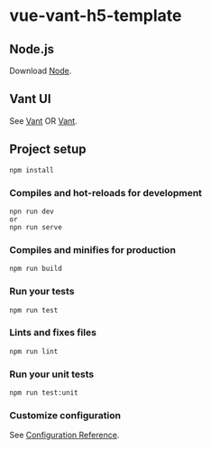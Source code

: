 # vue-vant-h5-template

## Node.js 
Download [Node](https://nodejs.org/en/download/).

## Vant UI
See [Vant](https://youzan.github.io/vant/) OR
    [Vant](https://vant-contrib.gitee.io/vant/).


## Project setup
```
npm install
```

### Compiles and hot-reloads for development
```
npn run dev
or
npn run serve
```

### Compiles and minifies for production
```
npm run build
```

### Run your tests
```
npm run test
```

### Lints and fixes files
```
npm run lint
```

### Run your unit tests
```
npm run test:unit
```

### Customize configuration
See [Configuration Reference](https://cli.vuejs.org/config/).
